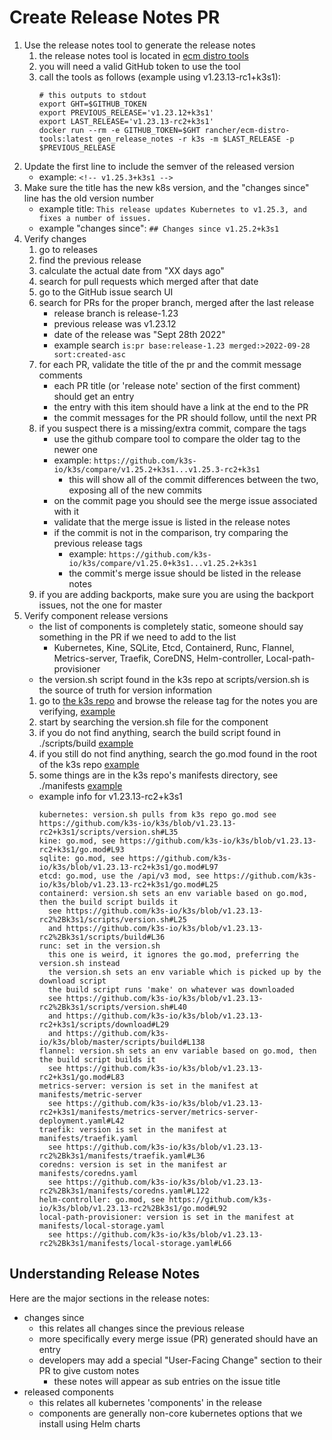 # Create Release Notes PR

1. Use the release notes tool to generate the release notes
   1. the release notes tool is located in [ecm distro tools](https://github.com/rancher/ecm-distro-tools)
   1. you will need a valid GitHub token to use the tool
   1. call the tools as follows (example using v1.23.13-rc1+k3s1):
      ```
      # this outputs to stdout
      export GHT=$GITHUB_TOKEN
      export PREVIOUS_RELEASE='v1.23.12+k3s1'
      export LAST_RELEASE='v1.23.13-rc2+k3s1'
      docker run --rm -e GITHUB_TOKEN=$GHT rancher/ecm-distro-tools:latest gen_release_notes -r k3s -m $LAST_RELEASE -p $PREVIOUS_RELEASE
      ```
1. Update the first line to include the semver of the released version
   - example: `<!-- v1.25.3+k3s1 -->`
1. Make sure the title has the new k8s version, and the "changes since" line has the old version number
   - example title: `This release updates Kubernetes to v1.25.3, and fixes a number of issues.`
   - example "changes since": `## Changes since v1.25.2+k3s1`
1. Verify changes
   1. go to releases
   1. find the previous release
   1. calculate the actual date from "XX days ago"
   1. search for pull requests which merged after that date
   1. go to the GitHub issue search UI
   1. search for PRs for the proper branch, merged after the last release
      - release branch is release-1.23
      - previous release was v1.23.12
      - date of the release was "Sept 28th 2022"
      - example search `is:pr base:release-1.23 merged:>2022-09-28 sort:created-asc`
   1. for each PR, validate the title of the pr and the commit message comments
      - each PR title (or 'release note' section of the first comment) should get an entry
      - the entry with this item should have a link at the end to the PR
      - the commit messages for the PR should follow, until the next PR
   1. if you suspect there is a missing/extra commit, compare the tags
      - use the github compare tool to compare the older tag to the newer one
      - example: `https://github.com/k3s-io/k3s/compare/v1.25.2+k3s1...v1.25.3-rc2+k3s1`
        - this will show all of the commit differences between the two, exposing all of the new commits
      - on the commit page you should see the merge issue associated with it
      - validate that the merge issue is listed in the release notes
      - if the commit is not in the comparison, try comparing the previous release tags
        - example: `https://github.com/k3s-io/k3s/compare/v1.25.0+k3s1...v1.25.2+k3s1`
        - the commit's merge issue should be listed in the release notes
   1. if you are adding backports, make sure you are using the backport issues, not the one for master
1. Verify component release versions
   - the list of components is completely static, someone should say something in the PR if we need to add to the list
     - Kubernetes, Kine, SQLite, Etcd, Containerd, Runc, Flannel, Metrics-server, Traefik, CoreDNS, Helm-controller, Local-path-provisioner
   - the version.sh script found in the k3s repo at scripts/version.sh is the source of truth for version information
   1. go to [the k3s repo](https://github.com/k3s-io/k3s) and browse the release tag for the notes you are verifying, [example](https://github.com/k3s-io/k3s/blob/v1.23.13-rc2+k3s1)
   1. start by searching the version.sh file for the component
   1. if you do not find anything, search the build script found in ./scripts/build [example](https://github.com/k3s-io/k3s/blob/v1.23.13-rc2+k3s1/scripts/build)
   1. if you still do not find anything, search the go.mod found in the root of the k3s repo [example](https://github.com/k3s-io/k3s/blob/v1.23.13-rc2+k3s1/go.mod#L93)
   1. some things are in the k3s repo's manifests directory, see ./manifests [example](https://github.com/k3s-io/k3s/blob/v1.23.13-rc2%2Bk3s1/manifests/local-storage.yaml#L66)
   - example info for v1.23.13-rc2+k3s1
     ```
     kubernetes: version.sh pulls from k3s repo go.mod see https://github.com/k3s-io/k3s/blob/v1.23.13-rc2+k3s1/scripts/version.sh#L35
     kine: go.mod, see https://github.com/k3s-io/k3s/blob/v1.23.13-rc2+k3s1/go.mod#L93
     sqlite: go.mod, see https://github.com/k3s-io/k3s/blob/v1.23.13-rc2+k3s1/go.mod#L97
     etcd: go.mod, use the /api/v3 mod, see https://github.com/k3s-io/k3s/blob/v1.23.13-rc2+k3s1/go.mod#L25
     containerd: version.sh sets an env variable based on go.mod, then the build script builds it
       see https://github.com/k3s-io/k3s/blob/v1.23.13-rc2%2Bk3s1/scripts/version.sh#L25
       and https://github.com/k3s-io/k3s/blob/v1.23.13-rc2%2Bk3s1/scripts/build#L36
     runc: set in the version.sh
       this one is weird, it ignores the go.mod, preferring the version.sh instead
       the version.sh sets an env variable which is picked up by the download script
       the build script runs 'make' on whatever was downloaded
       see https://github.com/k3s-io/k3s/blob/v1.23.13-rc2%2Bk3s1/scripts/version.sh#L40
       and https://github.com/k3s-io/k3s/blob/v1.23.13-rc2+k3s1/scripts/download#L29
       and https://github.com/k3s-io/k3s/blob/master/scripts/build#L138
     flannel: version.sh sets an env variable based on go.mod, then the build script builds it
       see https://github.com/k3s-io/k3s/blob/v1.23.13-rc2+k3s1/go.mod#L83
     metrics-server: version is set in the manifest at manifests/metric-server
       see https://github.com/k3s-io/k3s/blob/v1.23.13-rc2+k3s1/manifests/metrics-server/metrics-server-deployment.yaml#L42
     traefik: version is set in the manifest at manifests/traefik.yaml
       see https://github.com/k3s-io/k3s/blob/v1.23.13-rc2%2Bk3s1/manifests/traefik.yaml#L36
     coredns: version is set in the manifest ar manifests/coredns.yaml
       see https://github.com/k3s-io/k3s/blob/v1.23.13-rc2%2Bk3s1/manifests/coredns.yaml#L122
     helm-controller: go.mod, see https://github.com/k3s-io/k3s/blob/v1.23.13-rc2%2Bk3s1/go.mod#L92
     local-path-provisioner: version is set in the manifest at manifests/local-storage.yaml
       see https://github.com/k3s-io/k3s/blob/v1.23.13-rc2%2Bk3s1/manifests/local-storage.yaml#L66
     ```

## Understanding Release Notes

Here are the major sections in the release notes:
- changes since
  - this relates all changes since the previous release
  - more specifically every merge issue (PR) generated should have an entry
  - developers may add a special "User-Facing Change" section to their PR to give custom notes
    - these notes will appear as sub entries on the issue title
- released components
  - this relates all kubernetes 'components' in the release
  - components are generally non-core kubernetes options that we install using Helm charts
